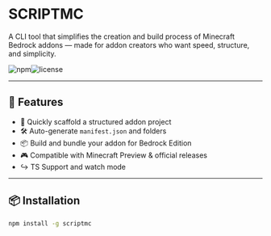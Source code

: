 # SCRIPTMC

A CLI tool that simplifies the creation and build process of Minecraft Bedrock addons — made for addon creators who want speed, structure, and simplicity.

![npm](https://img.shields.io/npm/v/scriptmc)![license](https://img.shields.io/github/license/AthumJs/scriptmc)

---

## 🚀 Features

- 📁 Quickly scaffold a structured addon project
- 🛠 Auto-generate `manifest.json` and folders
- 📦 Build and bundle your addon for Bedrock Edition
- 🎮 Compatible with Minecraft Preview & official releases
- ↪️ TS Support and watch mode

---

## 📦 Installation

```bash
npm install -g scriptmc
```
